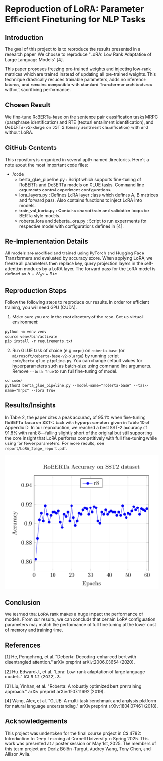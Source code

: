 # Reproduction of LoRA: Parameter Efficient Finetuning for NLP Tasks

## Introduction
The goal of this project to is to reproduce the results presented in a research paper. We choose to reproduce "LoRA: Low Rank Adaptation of Large Language Models" [4].

This paper proposes freezing pre-trained weights and injecting low-rank matrices which are trained instead of updating all pre-trained weights. This technique drastically reduces trainable parameters, adds no inference latency, and remains compatible with standard Transformer architectures without sacrificing performance.

## Chosen Result
We fine-tune RoBERTa-base on the sentence pair classification tasks MRPC (paraphrase identification) and RTE (textual entailment identification), and DeBERTa-v2-xlarge on SST-2 (binary sentiment classification) with and without LoRA.

## GitHub Contents
This repository is organized in several aptly named directories. Here's a note about the most important code files:

* /code
  - berta_glue_pipeline.py : Script which supports fine-tuning of RoBERTa and DeBERTa models on GLUE tasks. Command line arguments control experiment configurations.
  - lora_layers.py : Defines LoRA layer class which defines A, B matrices and forward pass. Also contains functions to inject LoRA into models.
  - train_val_berta.py : Contains shared train and validation loops for BERTa style models.
  - roberta_lora and deberta_lora.py : Script to run experiments for respective model with configurations defined in [4].

## Re-Implementation Details
All models are modified and trained using PyTorch and Hugging Face Transformers and evaluated by accuracy score. When applying LoRA, we  freeze all parameters then replace key, query projection layers in the self-attention modules by a LoRA layer. The forward pass for the LoRA model is defined as $h = W_0x + BAx$.

## Reproduction Steps
Follow the following steps to reproduce our results. In order for efficient training, you will need GPU (CUDA).
1. Make sure you are in the root directory of the repo. Set up virtual environment:
```
python -m venv venv
source venv/bin/activate
pip install -r requirements.txt
```
2. Run GLUE task of choice (e.g. `mrpc`) on `roberta-base` (or `microsoft/deberta-base-v2-xlarge`) by running script `code/berta_glue_pipeline.py`. You can change default values for hyperparameters such as batch-size using command line arguments. Remove ``--lora True`` to run full fine-tuning of model.
```
cd code/
python3 berta_glue_pipeline.py --model-name="roberta-base" --task-name="mrpc" --lora True
```

## Results/Insights
In Table 2, the paper cites a peak accuracy of 95.1% when fine-tuning RoBERTa-base on SST-2 task with hyperparameters given in Table 10 of Appendix D. In our reproduction, we reached a best SST-2 accuracy of 91.8% with rank 8—falling slightly short of the original but still supporting the core insight that LoRA performs competitively with full fine-tuning while using far fewer parameters. For more results, see `report/LoRA_2page_report.pdf`.

![Roberta-SST-2](results/figures/roberta-sst2.png)

## Conclusion
We learned that LoRA rank makes a huge impact the performance of models. From our results, we can conclude that certain LoRA configuration parameters may match the performance of full fine tuning at the lower cost of memory and training time.

## References
[1] He, Pengcheng, et al. "Deberta: Decoding-enhanced bert with disentangled attention." arXiv preprint arXiv:2006.03654 (2020).

[2] Hu, Edward J., et al. "Lora: Low-rank adaptation of large language models." ICLR 1.2 (2022): 3.

[3] Liu, Yinhan, et al. "Roberta: A robustly optimized bert pretraining approach." arXiv preprint arXiv:1907.11692 (2019).

[4] Wang, Alex, et al. "GLUE: A multi-task benchmark and analysis platform for natural language understanding." arXiv preprint arXiv:1804.07461 (2018).

## Acknowledgements
This project was undertaken for the final course project in CS 4782: Introduction to Deep Learning at Cornell University in Spring 2025. This work was presented at a poster session on May 1st, 2025. The members of this team project are Deniz Bölöni-Turgut, Audrey Wang, Tony Chen, and Allison Avila.